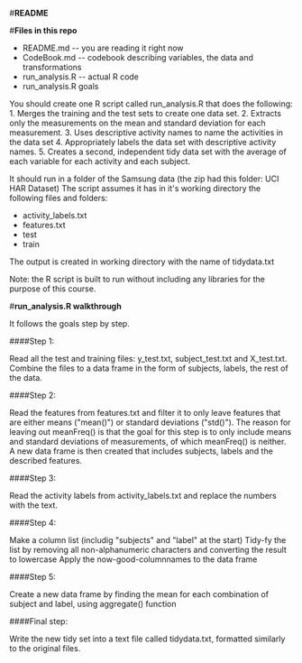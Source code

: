 
#**README**

#**Files in this repo**

- README.md -- you are reading it right now
- CodeBook.md -- codebook describing variables, the data and transformations
- run_analysis.R -- actual R code
- run_analysis.R goals

You should create one R script called run_analysis.R that does the following: 1. Merges the training and the test sets to create one data set. 2. Extracts only the measurements on the mean and standard deviation for each measurement. 3. Uses descriptive activity names to name the activities in the data set 4. Appropriately labels the data set with descriptive activity names. 5. Creates a second, independent tidy data set with the average of each variable for each activity and each subject.

It should run in a folder of the Samsung data (the zip had this folder: UCI HAR Dataset) The script assumes it has in it's working directory the following files and folders:

- activity_labels.txt
- features.txt
- test
- train

The output is created in working directory with the name of tidydata.txt

Note: the R script is built to run without including any libraries for the purpose of this course.

#**run_analysis.R walkthrough**

It follows the goals step by step.

####Step 1:

Read all the test and training files: y_test.txt, subject_test.txt and X_test.txt.
Combine the files to a data frame in the form of subjects, labels, the rest of the data.

####Step 2:

Read the features from features.txt and filter it to only leave features that are either means ("mean()") or standard deviations ("std()"). The reason for leaving out meanFreq() is that the goal for this step is to only include means and standard deviations of measurements, of which meanFreq() is neither.
A new data frame is then created that includes subjects, labels and the described features.

####Step 3:

Read the activity labels from activity_labels.txt and replace the numbers with the text.

####Step 4:

Make a column list (includig "subjects" and "label" at the start)
Tidy-fy the list by removing all non-alphanumeric characters and converting the result to lowercase
Apply the now-good-columnnames to the data frame

####Step 5:

Create a new data frame by finding the mean for each combination of subject and label, using aggregate() function

####Final step:

Write the new tidy set into a text file called tidydata.txt, formatted similarly to the original files.

     
